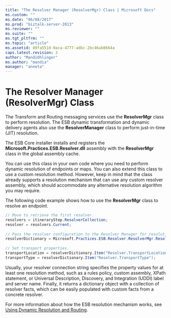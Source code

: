 ```yaml
---
title: "The Resolver Manager (ResolverMgr) Class | Microsoft Docs"
ms.custom: ""
ms.date: "06/08/2017"
ms.prod: "biztalk-server-2013"
ms.reviewer: ""
ms.suite: ""
ms.tgt_pltfrm: ""
ms.topic: "article"
ms.assetid: 89fa551d-0aca-4777-adbc-2bc46ab8664a
caps.latest.revision: 2
author: "MandiOhlinger"
ms.author: "mandia"
manager: "anneta"
---
```

# The Resolver Manager (ResolverMgr) Class
The Transform and Routing messaging services use the **ResolverMgr** class to perform resolution. The ESB dynamic transformation and dynamic delivery agents also use the **ResolverManager** class to perform just-in-time (JIT) resolution.  
  
 The ESB Core installer installs and registers the **Microsoft.Practices.ESB.Resolver.dll** assembly with the **ResolverMgr** class in the global assembly cache.  
  
 You can use this class in your own code where you need to perform dynamic resolution of endpoints or maps. You can also extend this class to use a custom resolution method. However, keep in mind that the class already supports a resolution mechanism that can use any custom resolver assembly, which should accommodate any alternative resolution algorithm you may require.  
  
 The following code example shows how to use the **ResolverMgr** class to resolve an endpoint.  
  
```csharp  
// Move to retrieve the first resolver.  
resolvers = itineraryStep.ResolverCollection;  
resolver = resolvers.Current;  
  
// Pass the resolver configuration to the Resolver Manager for resolution.  
resolverDictionary = Microsoft.Practices.ESB.Resolver.ResolverMgr.Resolve(InboundMessage, resolver);  
  
// Set transport properties.  
transportLocation = resolverDictionary.Item("Resolver.TransportLocation");  
transportType = resolverDictionary.Item("Resolver.TransportType");  
```  
  
 Usually, your resolver connection string specifies the property values for at least one resolution method, such as a rules policy, custom assembly, XPath statement, or Universal Description, Discovery, and Integration (UDDI) label and server name. Finally, it returns a dictionary object with a collection of resolver facts, which can be easily populated with custom facts from a concrete resolver.  
  
 For more information about how the ESB resolution mechanism works, see [Using Dynamic Resolution and Routing](../esb-toolkit/using-dynamic-resolution-and-routing.md).